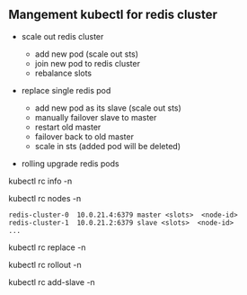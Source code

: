 ## Mangement kubectl for redis cluster

- scale out redis cluster
    - add new pod (scale out sts)
    - join new pod to redis cluster
    - rebalance slots

- replace single redis pod
    - add new pod as its slave (scale out sts)
    - manually failover slave to master
    - restart old master
    - failover back to old master
    - scale in sts (added pod will be deleted)

- rolling upgrade redis pods


kubectl rc info <pod> -n <namespace>
    
kubectl rc nodes <pod> -n <namespace>

    redis-cluster-0  10.0.21.4:6379 master <slots>  <node-id>
    redis-cluster-1  10.0.21.2:6379 slave <slots>  <node-id>
    ...

kubectl rc replace <pod> -n <namespace>

kubectl rc rollout <pod> -n <namespace>

kubectl rc add-slave <target-pod> -n <namespace>
